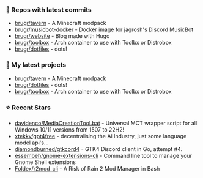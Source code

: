 ### 👷 Repos with latest commits

- [brugr/tavern](https://github.com/brugr/tavern) - A Minecraft modpack
- [brugr/musicbot-docker](https://github.com/brugr/musicbot-docker) - Docker image for jagrosh&#39;s Discord MusicBot
- [brugr/website](https://github.com/brugr/website) - Blog made with Hugo
- [brugr/toolbox](https://github.com/brugr/toolbox) - Arch container to use with Toolbx or Distrobox
- [brugr/dotfiles](https://github.com/brugr/dotfiles) - dots!
### 🌱 My latest projects

- [brugr/tavern](https://github.com/brugr/tavern) - A Minecraft modpack
- [brugr/dotfiles](https://github.com/brugr/dotfiles) - dots!
- [brugr/toolbox](https://github.com/brugr/toolbox) - Arch container to use with Toolbx or Distrobox
### ⭐ Recent Stars

- [davidenco/MediaCreationTool.bat](https://github.com/davidenco/MediaCreationTool.bat) - Universal MCT wrapper script for all Windows 10/11 versions from 1507 to 22H2!
- [xtekky/gpt4free](https://github.com/xtekky/gpt4free) - decentralising the Ai Industry, just some language model api&#39;s...
- [diamondburned/gtkcord4](https://github.com/diamondburned/gtkcord4) - GTK4 Discord client in Go, attempt #4.
- [essembeh/gnome-extensions-cli](https://github.com/essembeh/gnome-extensions-cli) - Command line tool to manage your Gnome Shell extensions
- [Foldex/r2mod_cli](https://github.com/Foldex/r2mod_cli) - A Risk of Rain 2 Mod Manager in Bash
